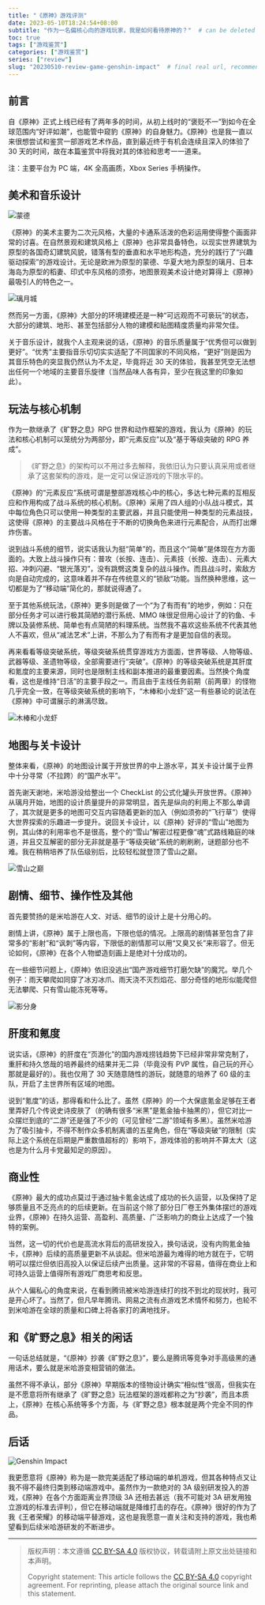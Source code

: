 ```yaml
---
title: "《原神》游戏评测"
date: 2023-05-10T18:24:54+08:00
subtitle: "作为一名偏核心向的游戏玩家，我是如何看待原神的？"  # can be deleted
toc: true
tags: ["游戏鉴赏"]
categories: ["游戏鉴赏"]
series: ["review"]
slug: "20230510-review-game-genshin-impact"  # final real url, recommend: start by date, follow lower case words with hyphen splitter. E.g., `20230316-text-title`
---
```


## 前言

自《原神》正式上线已经有了两年多的时间，从初上线时的“褒贬不一”到如今在全球范围内“好评如潮”，也能管中窥豹《原神》的自身魅力。《原神》也是我一直以来很想尝试和鉴赏一部游戏艺术作品，直到最近终于有机会连续且深入的体验了 30 天的时间，故在本篇鉴赏中将我对其的体验和思考一一道来。

注：主要平台为 PC 端，4K 全高画质，Xbox Series 手柄操作。

## 美术和音乐设计

![蒙德](/img/posts/230510-nz.png "蒙德")

《原神》的美术主要为二次元风格，大量的卡通系活泼的色彩运用使得整个画面非常的讨喜。在自然景观和建筑风格上《原神》也非常具备特色，以现实世界建筑为原型的各国奇幻建筑风貌，错落有型的垂直和水平地形构造，充分的践行了“兴趣驱动探索”的游戏设计。无论是欧洲为原型的蒙德、华夏大地为原型的璃月、日本海岛为原型的稻妻、印式中东风格的须弥，地图景观美术设计绝对算得上《原神》最吸引人的特色之一。

![璃月城](/img/posts/230510-ly.png "璃月城")

然而另一方面，《原神》大部分的环境建模还是一种“可远观而不可亵玩”的状态，大部分的建筑、地形、甚至包括部分人物的建模和贴图精度质量均非常欠佳。

关于音乐设计，就我个人主观来说的话，《原神》的音乐质量属于“优秀但可以做到更好”。“优秀”主要指音乐切切实实适配了不同国家的不同风格，“更好”则是因为其音乐特色的突显我仍然认为不太足，毕竟将近 30 天的体验，我甚至凭空无法想出任何一个地域的主要音乐旋律（当然品味人各有异，至少在我这里的印象如此）。

## 玩法与核心机制

作为一款继承了《旷野之息》RPG 世界和动作框架的游戏，我认为《原神》的玩法和核心机制可以笼统分为两部分，即“元素反应”以及“基于等级突破的 RPG 养成”。

> 《旷野之息》的架构可以不用过多去解释，我依旧认为只要认真采用或者继承了这套架构的游戏，是一定可以保证游戏的下限水平的。

《原神》的“元素反应”系统可谓是整部游戏核心中的核心，多达七种元素的互相反应和作用构成了战斗系统的核心机制。《原神》采用了四人组的小队战斗模式，其中每位角色只可以使用一种类型的主要武器，并且只能使用一种类型的元素战技，这使得《原神》的主要战斗风格在于不断的切换角色来进行元素配合，从而打出爆炸伤害。

说到战斗系统的细节，说实话我认为挺“简单”的，而且这个“简单”是体现在方方面面的。大致上战斗操作只有：普攻（长按、连击）、元素技（长按、连击）、元素大招、冲刺闪避、“银光落刃”，没有跳劈这类复杂的战斗操作。而且战斗时，索敌方向是自动完成的，这意味着并不存在传统意义的“锁敌“功能。当然换种思维，这一切都是为了“移动端”简化的，那就说得通了。

至于其他系统玩法，《原神》更多则是做了一个“为了有而有”的地步，例如：只在部分任务才可以进行极其简陋的潜行系统、MMO 味很足但用心设计了的钓鱼、卡牌以及装修系统、简单也有点简陋的料理系统。当然我不喜欢这些系统不代表其他人不喜欢，但从“减法艺术”上讲，不那么为了有而有才是更加自信的表现。

再来看看等级突破系统，等级突破系统贯穿游戏方方面面，世界等级、人物等级、武器等级、圣遗物等级，全部需要进行“突破”。《原神》的等级突破系统是其肝度和氪度的主要来源，同时也是限制主线和副本推进的最重要因素。当然换个角度看，这也是维持“日活”的主要手段之一。而且由于主线任务前期（前两章）的怪物几乎完全一致，在等级突破系统的影响下，“木棒和小龙虾”这一有些暴论的说法在《原神》中可谓展示的淋漓尽致。

![木棒和小龙虾](/img/posts/230510-lx.jpg "木棒和小龙虾")

## 地图与关卡设计

整体来看，《原神》的地图设计属于开放世界的中上游水平，其关卡设计属于业界中十分寻常（不拉跨）的“国产水平”。

首先谢天谢地，米哈游没给整出一个 CheckList 的公式化罐头开放世界。《原神》从璃月开始，地图的设计质量提升的非常明显，首先是纵向的利用上不那么单调了，其次就是更多的地图可交互内容随着更新的加入（例如须弥的“飞行草”）使得大世界探索的乐趣进一步提升。说回关卡设计，以《原神》好评的“雪山”地图为例，其山体的利用率也不是很高，整个的“雪山”解密过程更像“魂”式路线箱庭的味道，并且交互解密的部分无非就是基于“等级突破”系统的刷刷刷，谜题部分也不难。我在稍稍培养了队伍级别后，比较轻松就登顶了雪山之巅。

![雪山之巅](/img/posts/230510-xs.png "雪山之巅")

## 剧情、细节、操作性及其他

首先要赞扬的是米哈游在人文、对话、细节的设计上是十分用心的。

剧情上讲，《原神》属于上限也高，下限也低的情况。上限高的剧情甚至包含了非常多的“影射”和“讽刺”等内容，下限低的剧情那可以用“又臭又长”来形容了。但无论如何，《原神》在各个人物塑造刻画上是绝对十分成功的。

在一些细节问题上，《原神》依旧没逃出“国产游戏细节打磨欠缺”的魔咒。举几个例子：雨天攀爬如同穿了冰刃冰爪、雨天浇不灭烈焰花、部分奇怪的地形似能爬但无法攀爬、只有雪山能冻死等等。

![影分身](/img/posts/230510-fs.png "影分身")

## 肝度和氪度

说实话，《原神》的肝度在“页游化”的国内游戏捞钱趋势下已经非常非常克制了，重肝和持久悠哉的培养最终的结果并无二异（毕竟没有 PVP 属性，自己玩的开心那就是最好的）。我也仅用了 30 天随意随性的游玩，就随意的培养了 60 级的主队，开启了主世界所有区域的地图。

说到“氪度”的话，那得看和什么比了。虽然《原神》的一个大保底氪金足够在王者里弄好几个传说史诗皮肤了（的确有很多“米黑”是氪金抽卡抽黑的），但它对比一众摆烂到底的“二游”还是强了不少的（可见曾经“二游”领域有多黑）。虽然米哈游为了吸引抽卡，不得不制作众多机制离谱的五星角色，但在“等级突破”的限制（实际上这个系统在后期是严重数值超标的）影响下，游戏体验的影响并不算太大（这也是为什么月卡党最知足的原因）。

## 商业性

《原神》最大的成功点莫过于通过抽卡氪金达成了成功的长久运营，以及保持了足够质量且不乏亮点的的后续更新。在当前这个除了部分日厂卷王外集体摆烂的游戏业界，《原神》在持久运营、高盈利、高质量、广泛影响力的商业上达成了一个独特的案例。

当然，这一切的代价也是高流水背后的高研发投入，换句话说，没有内购氪金抽卡，《原神》后续的高质量更新不从谈起。但米哈游最为难得的地方就在于，它明明可以摆烂但依旧高投入以保证后续产出质量。这非常的不容易，值得在商业上和可持久运营上值得所有游戏厂商思考和反思。

从个人偏私心的角度来说，在看到腾讯被米哈游连续打的找不到北的现状时，我可是开心坏了。当然了，但凡早年腾讯、网易之流有点游戏艺术情怀和努力，也轮不到米哈游在全球的质量和口碑上将各家打的满地找牙。

## 和《旷野之息》相关的闲话

一句话总结就是，“《原神》抄袭《旷野之息》”，要么是腾讯等竞争对手高级黑的通用话术，要么就是米哈游变相营销的做法。

虽然不得不承认，部分《原神》早期版本的怪物设计确实“相似性”很高，但我实在是不愿意将所有继承了《旷野之息》玩法框架的游戏都称之为“抄袭”，而且本质上，《原神》在核心系统等多个方面，与《旷野之息》根本就是两个完全不同的作品。

## 后话

![Genshin Impact](/img/posts/230510-tt.png "Genshin Impact")

我更愿意将《原神》称为是一款完美适配了移动端的单机游戏，但其各种特点又让我不得不最终归类到移动端游戏中。虽然作为一款绝对的 3A 级别研发投入的游戏，《原神》在各个方面距离业界顶级 3A 还相去甚远（我不可能对 3A 研发用独立游戏的标准去评判），但它在移动端就是降维打击的存在。《原神》很好的作为了我《王者荣耀》的移动端平替游戏，这也是我愿意一直关注和支持的游戏，我也希望看到后续米哈游研发的不断进步。

---

> 版权声明：本文遵循 [CC BY-SA 4.0](https://creativecommons.org/licenses/by-sa/4.0/deed.zh) 版权协议，转载请附上原文出处链接和本声明。
>
> Copyright statement: This article follows the [CC BY-SA 4.0](https://creativecommons.org/licenses/by-sa/4.0/deed.en) copyright agreement. For reprinting, please attach the original source link and this statement.
